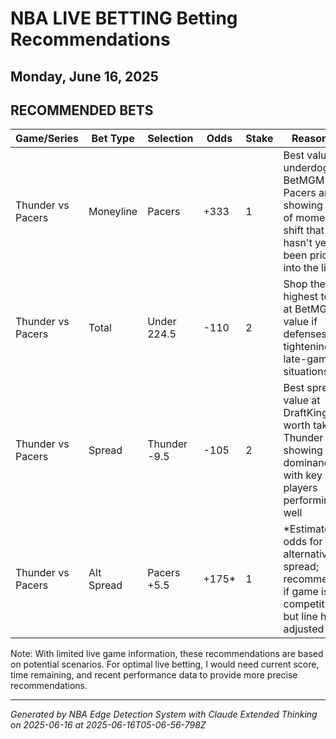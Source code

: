 # NBA LIVE BETTING Betting Recommendations
## Monday, June 16, 2025

## RECOMMENDED BETS
| Game/Series | Bet Type | Selection | Odds | Stake | Reasoning |
|-------------|----------|-----------|------|-------|-----------|
| Thunder vs Pacers | Moneyline | Pacers | +333 | 1 | Best value on underdog at BetMGM if Pacers are showing signs of momentum shift that hasn't yet been priced into the line |
| Thunder vs Pacers | Total | Under 224.5 | -110 | 2 | Shop the highest total at BetMGM; value if defenses are tightening in late-game situations |
| Thunder vs Pacers | Spread | Thunder -9.5 | -105 | 2 | Best spread value at DraftKings; worth taking if Thunder are showing dominance with key players performing well |
| Thunder vs Pacers | Alt Spread | Pacers +5.5 | +175* | 1 | *Estimated odds for alternative spread; recommended if game is competitive but line hasn't adjusted |

Note: With limited live game information, these recommendations are based on potential scenarios. For optimal live betting, I would need current score, time remaining, and recent performance data to provide more precise recommendations.

---
*Generated by NBA Edge Detection System with Claude Extended Thinking on 2025-06-16 at 2025-06-16T05-06-56-798Z*
